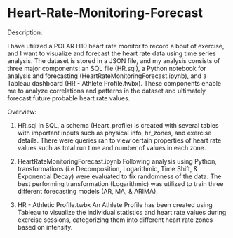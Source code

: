 # Heart-Rate-Monitoring-Forecast

Description:

I have utilized a POLAR H10 heart rate monitor to record a bout of exercise, and I want to visualize and forecast the heart rate data using time series analysis. The dataset is stored in a JSON file, and my analysis consists of three major components: an SQL file (HR.sql), a Python notebook for analysis and forecasting (HeartRateMonitoringForecast.ipynb), and a Tableau dashboard (HR - Athlete Profile.twbx). These components enable me to analyze correlations and patterns in the dataset and ultimately forecast future probable heart rate values.

Overview:

  1. HR.sql
In SQL, a schema (Heart_profile) is created with several tables with important inputs such as physical info, hr_zones, and exercise details. There were queries ran to view certain properties of heart rate values such as total run time and number of values in each zone.

  2. HeartRateMonitoringForecast.ipynb
Following analysis using Python, transformations (i.e Decomposition, Logarithmic, Time Shift, & Exponential Decay) were evaluated to fix randomness of the data. The best performing transformation (Logarithmic) was utilized to train three different forecasting models (AR, MA, & ARIMA).

  3. HR - Athletic Profile.twbx
An Athlete Profile has been created using Tableau to visualize the individual statistics and heart rate values during exercise sessions, categorizing them into different heart rate zones based on intensity.

